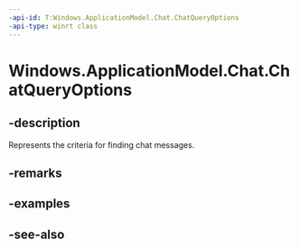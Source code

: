 ```yaml
---
-api-id: T:Windows.ApplicationModel.Chat.ChatQueryOptions
-api-type: winrt class
---
```


<!-- Class syntax.
public class ChatQueryOptions : Windows.ApplicationModel.Chat.IChatQueryOptions
-->

# Windows.ApplicationModel.Chat.ChatQueryOptions

## -description
Represents the criteria for finding chat messages.

## -remarks

## -examples

## -see-also
